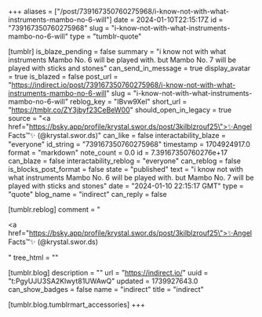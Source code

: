 +++
aliases = ["/post/739167350760275968/i-know-not-with-what-instruments-mambo-no-6-will"]
date = 2024-01-10T22:15:17Z
id = "739167350760275968"
slug = "i-know-not-with-what-instruments-mambo-no-6-will"
type = "tumblr-quote"

[tumblr]
is_blaze_pending = false
summary = "i know not with what instruments Mambo No. 6 will be played with. but Mambo No. 7 will be played with sticks and stones"
can_send_in_message = true
display_avatar = true
is_blazed = false
post_url = "https://indirect.io/post/739167350760275968/i-know-not-with-what-instruments-mambo-no-6-will"
slug = "i-know-not-with-what-instruments-mambo-no-6-will"
reblog_key = "IBvw9Xel"
short_url = "https://tmblr.co/ZY3jbyf23CeBeW00"
should_open_in_legacy = true
source = "<a href=\"https://bsky.app/profile/krystal.swor.ds/post/3kilblzrouf25\">✨Angel Facts™✨️ (@krystal.swor.ds)</a>"
can_like = false
interactability_blaze = "everyone"
id_string = "739167350760275968"
timestamp = 1704924917.0
format = "markdown"
note_count = 0.0
id = 7.39167350760276e+17
can_blaze = false
interactability_reblog = "everyone"
can_reblog = false
is_blocks_post_format = false
state = "published"
text = "i know not with what instruments Mambo No. 6 will be played with. but Mambo No. 7 will be played with sticks and stones"
date = "2024-01-10 22:15:17 GMT"
type = "quote"
blog_name = "indirect"
can_reply = false

[tumblr.reblog]
comment = "<p><a href=\"https://bsky.app/profile/krystal.swor.ds/post/3kilblzrouf25\">✨Angel Facts™✨️ (@krystal.swor.ds)</a></p>"
tree_html = ""

[tumblr.blog]
description = ""
url = "https://indirect.io/"
uuid = "t:PgyUJU3SA2Klwyt81UWAwQ"
updated = 1739927643.0
can_show_badges = false
name = "indirect"
title = "indirect"

[tumblr.blog.tumblrmart_accessories]
+++
